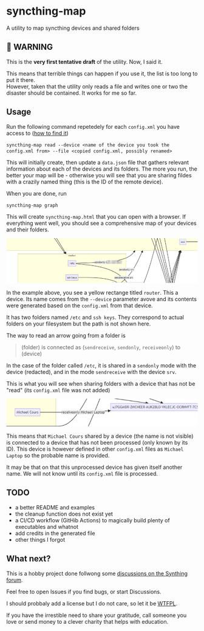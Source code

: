 # syncthing-map

A utility to map syncthing devices and shared folders

## 🛑 WARNING

This is the **very first tentative draft** of the utility. Now, I said it.

This means that terrible things can happen if you use it, the list is too long to put it there.  
However, taken that the utility only reads a file and writes one or two the disaster should be contained. It works for me so far.

## Usage

Run the following command repetedely for each `config.xml` you have access to ([how to find it](https://docs.syncthing.net/users/config.html))

    syncthing-map read --device <name of the device you took the config.xml from> --file <copied config.xml, possibly renamed>

This will initially create, then update a `data.json` file that gathers relevant information about each of the devices and its folders. The more you run, the better your map will be - otherwise you will see that you are sharing fildes with a crazily named thing (this is the ID of the remote device).

When you are done, run

    syncthing-map graph

This will create `syncthing-map.html` that you can open with a browser. If everything went well, you should see a comprehensive map of your devices and their folders.

![example of a map](example-1.png)

In the example above, you see a yellow rectange titled `router`. This a device. Its name comes from the `--device` parameter avove and its contents were generated based on the `config.xml` from that device.

It has two folders named `/etc` and `ssh keys`. They correspond to actual folders on your filesystem but the path is not shown here.

The way to read an arrow going from a folder is

> (folder) is connected as (`sendreceive`, `sendonly`, `receiveonly`) to (device)

In the case of the folder called `/etc`, it is shared in a `sendonly` mode with the device (redacted), and in the mode `sendreceive` with the device `srv`.

This is what you will see when sharing folders with a device that has not be "read" (its `config.xml` file was not added)

![example of a missing device](example-2.png)

This means that `Michael Cours` shared by a device (the name is not visible) is connected to a device that has not been processed (only known by its ID). This device is however defined in other `config.xml` files as `Michael Laptop` so the probable name is provided.

It may be that on that this unprocessed device has given itself another name. We will not know until its `config.xml` file is processed.

## TODO

- a better README and examples
- the cleanup function does not exist yet
- a CI/CD workflow (GitHib Actions) to magically build plenty of executables and whatnot
- add credits in the generated file
- other things I forgot

## What next?

This is a hobby project done follwong some [discussions on the Synthing forum](https://forum.syncthing.net/t/how-to-graph-my-clients/19554).

Feel free to open Issues if you find bugs, or start Discussions.

I should probbaly add a license but I do not care, so let it be [WTFPL](https://en.wikipedia.org/wiki/WTFPL).

If you have the irrestible need to share your gratitude, call someone you love or send money to a clever charity that helps with education.
